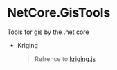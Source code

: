# NetCore.GisTools
Tools for gis by the .net core

- Kriging
  > Refrence to [kriging.js](https://github.com/oeo4b/kriging.js)
